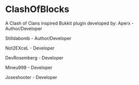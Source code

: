 ClashOfBlocks
=============
A Clash of Clans inspired Bukkit plugin developed by:
Aperx - Author/Developer

Stilldabomb - Author/Developer

Not2EXceL - Developer

DevRosemberg - Developer

Mineu999 - Developer

Joseshooter - Developer
